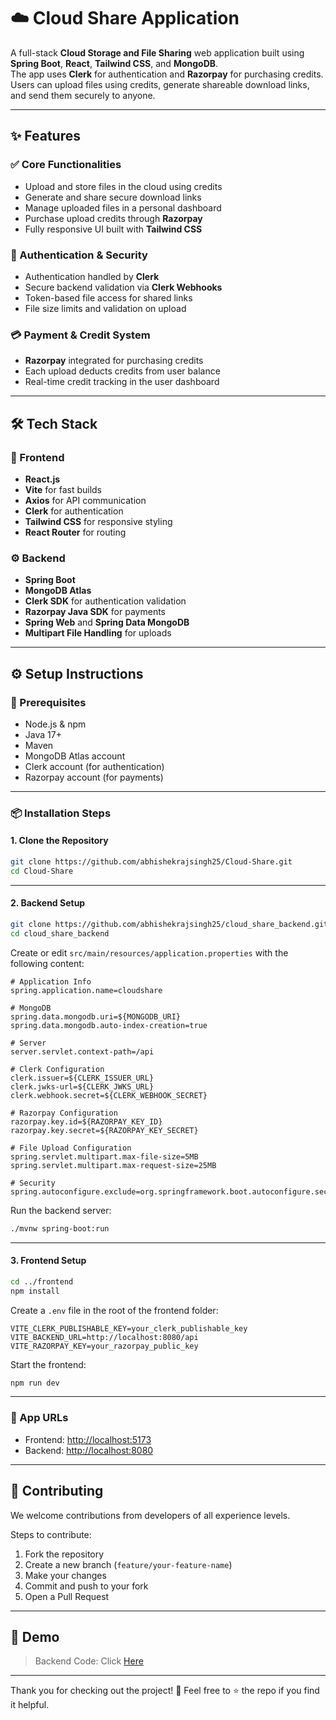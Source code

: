 # ☁️ Cloud Share Application

A full-stack **Cloud Storage and File Sharing** web application built using **Spring Boot**, **React**, **Tailwind CSS**, and **MongoDB**.  
The app uses **Clerk** for authentication and **Razorpay** for purchasing credits.  
Users can upload files using credits, generate shareable download links, and send them securely to anyone.

---

## ✨ Features

### ✅ Core Functionalities

- Upload and store files in the cloud using credits  
- Generate and share secure download links  
- Manage uploaded files in a personal dashboard  
- Purchase upload credits through **Razorpay**  
- Fully responsive UI built with **Tailwind CSS**

### 🔐 Authentication & Security

- Authentication handled by **Clerk**  
- Secure backend validation via **Clerk Webhooks**  
- Token-based file access for shared links  
- File size limits and validation on upload

### 💳 Payment & Credit System

- **Razorpay** integrated for purchasing credits  
- Each upload deducts credits from user balance  
- Real-time credit tracking in the user dashboard

---

## 🛠 Tech Stack

### 💅️ Frontend

- **React.js**  
- **Vite** for fast builds  
- **Axios** for API communication  
- **Clerk** for authentication  
- **Tailwind CSS** for responsive styling  
- **React Router** for routing

### ⚙️ Backend

- **Spring Boot**  
- **MongoDB Atlas**  
- **Clerk SDK** for authentication validation  
- **Razorpay Java SDK** for payments  
- **Spring Web** and **Spring Data MongoDB**  
- **Multipart File Handling** for uploads

---

## ⚙️ Setup Instructions

### 🔧 Prerequisites

- Node.js & npm  
- Java 17+  
- Maven  
- MongoDB Atlas account  
- Clerk account (for authentication)  
- Razorpay account (for payments)

---

### 📦 Installation Steps

#### 1. Clone the Repository

```bash
git clone https://github.com/abhishekrajsingh25/Cloud-Share.git
cd Cloud-Share
```

---

#### 2. Backend Setup

```bash
git clone https://github.com/abhishekrajsingh25/cloud_share_backend.git
cd cloud_share_backend
```

Create or edit `src/main/resources/application.properties` with the following content:

```properties
# Application Info
spring.application.name=cloudshare

# MongoDB
spring.data.mongodb.uri=${MONGODB_URI}
spring.data.mongodb.auto-index-creation=true

# Server
server.servlet.context-path=/api

# Clerk Configuration
clerk.issuer=${CLERK_ISSUER_URL}
clerk.jwks-url=${CLERK_JWKS_URL}
clerk.webhook.secret=${CLERK_WEBHOOK_SECRET}

# Razorpay Configuration
razorpay.key.id=${RAZORPAY_KEY_ID}
razorpay.key.secret=${RAZORPAY_KEY_SECRET}

# File Upload Configuration
spring.servlet.multipart.max-file-size=5MB
spring.servlet.multipart.max-request-size=25MB

# Security
spring.autoconfigure.exclude=org.springframework.boot.autoconfigure.security.servlet.UserDetailsServiceAutoConfiguration
```

Run the backend server:

```bash
./mvnw spring-boot:run
```

---

#### 3. Frontend Setup

```bash
cd ../frontend
npm install
```

Create a `.env` file in the root of the frontend folder:

```env
VITE_CLERK_PUBLISHABLE_KEY=your_clerk_publishable_key
VITE_BACKEND_URL=http://localhost:8080/api
VITE_RAZORPAY_KEY=your_razorpay_public_key
```

Start the frontend:

```bash
npm run dev
```

---

### 🔄 App URLs

* Frontend: [http://localhost:5173](http://localhost:5173)
* Backend: [http://localhost:8080](http://localhost:8080)

---


## 🤝 Contributing

We welcome contributions from developers of all experience levels.

Steps to contribute:

1. Fork the repository
2. Create a new branch (`feature/your-feature-name`)
3. Make your changes
4. Commit and push to your fork
5. Open a Pull Request

---

## 📸 Demo

> Backend Code: Click <a href="https://github.com/abhishekrajsingh25/cloud_share_backend" >Here</a>

---

Thank you for checking out the project! 🙌
Feel free to ⭐ the repo if you find it helpful.
